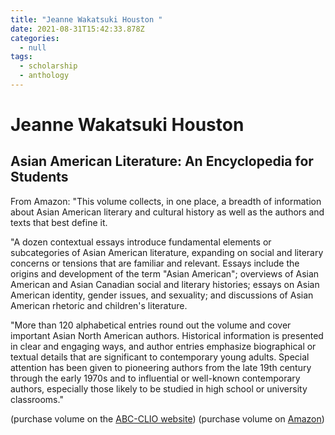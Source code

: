 ```yaml
---
title: "Jeanne Wakatsuki Houston "
date: 2021-08-31T15:42:33.878Z
categories:
  - null
tags:
  - scholarship
  - anthology
---
```

# Jeanne Wakatsuki Houston

## Asian American Literature: An Encyclopedia for Students

From Amazon: "This volume collects, in one place, a breadth of information about Asian American literary and cultural history as well as the authors and texts that best define it.

"A dozen contextual essays introduce fundamental elements or subcategories of Asian American literature, expanding on social and literary concerns or tensions that are familiar and relevant. Essays include the origins and development of the term "Asian American"; overviews of Asian American and Asian Canadian social and literary histories; essays on Asian American identity, gender issues, and sexuality; and discussions of Asian American rhetoric and children's literature.

"More than 120 alphabetical entries round out the volume and cover important Asian North American authors. Historical information is presented in clear and engaging ways, and author entries emphasize biographical or textual details that are significant to contemporary young adults. Special attention has been given to pioneering authors from the late 19th century through the early 1970s and to influential or well-known contemporary authors, especially those likely to be studied in high school or university classrooms."

(purchase volume on the [ABC-CLIO website](https://products.abc-clio.com/ABC-CLIOCorporate/product.aspx?pc=A6172C)) (purchase volume on [Amazon](https://smile.amazon.com/Asian-American-Literature-Encyclopedia-Students/dp/1440872880))